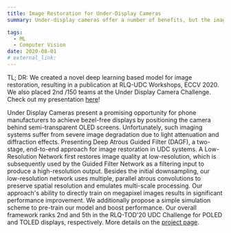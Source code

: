 ```yaml
---
title: Image Restoration for Under-Display Cameras
summary: Under-display cameras offer a number of benefits, but the images aren't great yet. We trained a deep network for image restoration, published in ECCV 2020. 

tags:
  - ML
  - Computer Vision
date: 2020-08-01
# external_link: 
---
```

TL; DR: We created a novel deep learning based model for image restoration, resulting in a publication at RLQ-UDC Workshops, ECCV 2020. We also placed 2nd /150 teams at the Under Display Camera Challenge. Check out my presentation [here](https://youtu.be/WnNOg178iSk)!


Under Display Cameras present a promising opportunity for phone manufacturers to achieve bezel-free displays by positioning the camera behind semi-transparent OLED screens. Unfortunately, such imaging systems suffer from severe image degradation due to light attenuation and diffraction effects. Presenting Deep Atrous Guided Filter (DAGF), a two-stage, end-to-end approach for image restoration in UDC systems. A Low-Resolution Network first restores image quality at low-resolution, which is subsequently used by the Guided Filter Network as a filtering input to produce a high-resolution output. Besides the initial downsampling, our low-resolution network uses multiple, parallel atrous convolutions to preserve spatial resolution and emulates multi-scale processing. Our approach's ability to directly train on megapixel images results in significant performance improvement. We additionally propose a simple simulation scheme to pre-train our model and boost performance. Our overall framework ranks 2nd and 5th in the RLQ-TOD'20 UDC Challenge for POLED and TOLED displays, respectively. More details on the [project page](https://varun19299.github.io/deep-atrous-guided-filter/).
